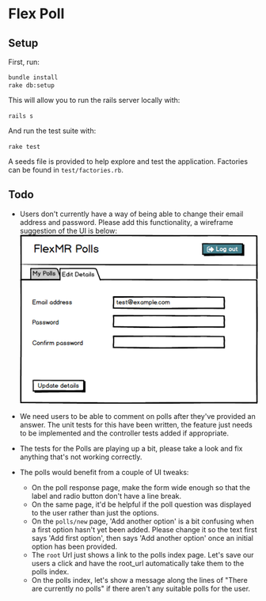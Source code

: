 # Flex Poll 

## Setup

First, run:

```
bundle install
rake db:setup
```

This will allow you to run the rails server locally with:

`rails s` 

And run the test suite with:

`rake test`

A seeds file is provided to help explore and test the application. Factories can be found in `test/factories.rb`.


## Todo

* Users don't currently have a way of being able to change their email address and password. Please add this functionality, a wireframe suggestion of the UI is below:
![Edit Details Wireframe](./doc/wireframe.png "Edit Details Wireframe")

* We need users to be able to comment on polls after they've provided an answer. The unit tests for this have been written, the feature just needs to be implemented and the controller tests added if appropriate. 

* The tests for the Polls are playing up a bit, please take a look and fix anything that's not working correctly.

* The polls would benefit from a couple of UI tweaks:
  * On the poll response page, make the form wide enough so that the label and radio button don't have a line break.
  * On the same page, it'd be helpful if the poll question was displayed to the user rather than just the options.
  * On the `polls/new` page, 'Add another option' is a bit confusing when a first option hasn't yet been added. Please change it so the text first says 'Add first option', then says 'Add another option' once an initial option has been provided.
  * The `root` Url just shows a link to the polls index page. Let's save our users a click and have the root_url automatically take them to the polls index.
  * On the polls index, let's show a message along the lines of "There are currently no polls" if there aren't any suitable polls for the user.
